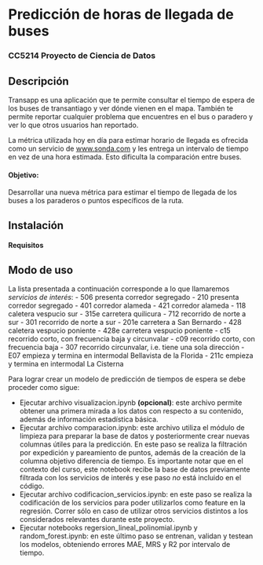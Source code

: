 # Predicción de horas de llegada de buses
### CC5214 Proyecto de Ciencia de Datos

## Descripción
Transapp es una aplicación que te permite consultar el tiempo de espera de los buses de transantiago y ver dónde vienen en el mapa.
También te permite reportar cualquier problema que encuentres en el bus o paradero y ver lo que otros usuarios han reportado.

La métrica utilizada hoy en día para estimar horario de llegada es ofrecida como un servicio de www.sonda.com y les entrega un intervalo de tiempo en vez de una hora estimada. Esto dificulta la comparación entre buses.

#### Objetivo:
Desarrollar una nueva métrica para estimar el tiempo de llegada de los buses a los paraderos o puntos específicos de la ruta.


## Instalación

#### Requisitos



## Modo de uso

La lista presentada a continuación corresponde a lo que llamaremos *servicios de interés*:
                - 506 presenta corredor segregado
		- 210 presenta corredor segregado
		- 401 corredor alameda
		- 421 corredor alameda
		- 118 caletera vespucio sur
		- 315e carretera quilicura
		- 712 recorrido de norte a sur
		- 301 recorrido de norte a sur
		- 201e carretera a San Bernardo
		- 428 caletera vespucio poniente
		- 428e carretera vespucio poniente
		- c15 recorrido corto, con frecuencia baja y circunvalar
		- c09 recorrido corto, con frecuencia baja
		- 307 recorrido circunvalar, i.e. tiene una sola dirección
		- E07 empieza y termina en intermodal Bellavista de la Florida
		- 211c empieza y termina en intermodal La Cisterna

Para lograr crear un modelo de predicción de tiempos de espera se debe proceder como sigue:

- Ejecutar archivo visualizacion.ipynb **(opcional)**: este archivo permite obtener una primera mirada a los datos con respecto a su contenido, además de información estadística básica.
- Ejecutar archivo comparacion.ipynb: este archivo utiliza el módulo de limpieza para preparar la base de datos y posteriormente crear nuevas columnas útiles para la predicción. En este paso se realiza la filtración por expedición y pareamiento de puntos, además de la creación de la columna objetivo diferencia de tiempo.
Es importante notar que en el contexto del curso, este notebook recibe la base de datos previamente filtrada con los servicios de interés y ese paso *no* está incluido en el código.
- Ejecutar archivo codificacion_servicios.ipynb: en este paso se realiza la codificación de los servicios para poder utilizarlos como feature en la regresión. Correr sólo en caso de utilizar otros servicios distintos a los considerados relevantes durante este proyecto.
- Ejecutar notebooks regersion_lineal_polinomial.ipynb y random_forest.ipynb: en este último paso se entrenan, validan y testean los modelos, obteniendo errores MAE, MRS  y R2 por intervalo de tiempo.

 